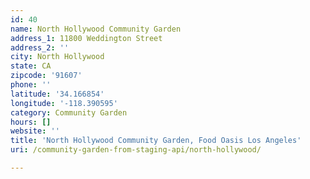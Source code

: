 ```yaml
---
id: 40
name: North Hollywood Community Garden
address_1: 11800 Weddington Street
address_2: ''
city: North Hollywood
state: CA
zipcode: '91607'
phone: ''
latitude: '34.166854'
longitude: '-118.390595'
category: Community Garden
hours: []
website: ''
title: 'North Hollywood Community Garden, Food Oasis Los Angeles'
uri: /community-garden-from-staging-api/north-hollywood/

---
```

